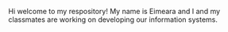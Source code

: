 Hi welcome to my respository! My name is Eimeara and I and my classmates are working on developing our information systems.
